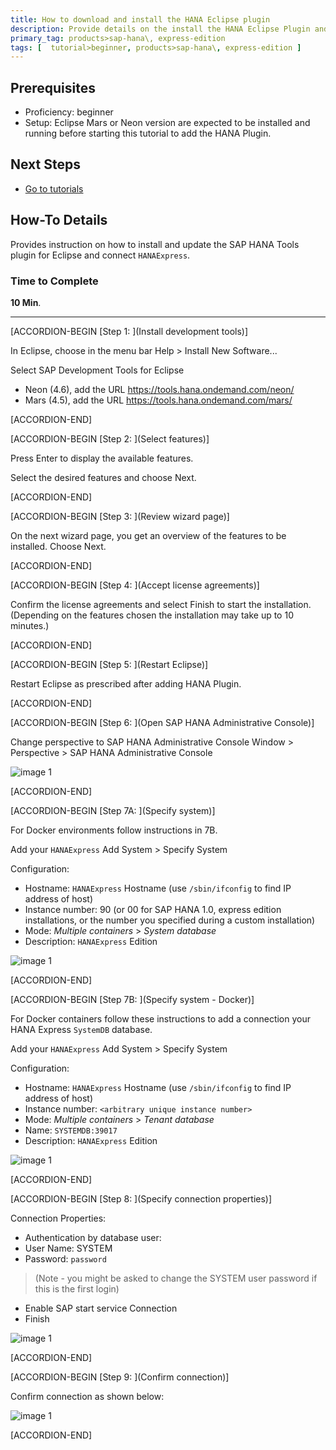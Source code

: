 ```yaml
---
title: How to download and install the HANA Eclipse plugin
description: Provide details on the install the HANA Eclipse Plugin and setup for using Eclipse to connect to HANAExpress.
primary_tag: products>sap-hana\, express-edition
tags: [  tutorial>beginner, products>sap-hana\, express-edition ]
---
```

## Prerequisites  
- Proficiency: beginner
- Setup: Eclipse Mars or Neon version are expected to be installed and running before starting this tutorial to add the HANA Plugin.

## Next Steps
- [Go to tutorials](http://www.sap.com/developer/tutorials.html)

## How-To Details
Provides instruction on how to install and update the SAP HANA Tools plugin for Eclipse and connect `HANAExpress`.

### Time to Complete
**10 Min**.

---

[ACCORDION-BEGIN [Step 1: ](Install development tools)]

In Eclipse, choose in the menu bar Help > Install New Software...

Select SAP Development Tools for Eclipse

- Neon (4.6), add the URL <https://tools.hana.ondemand.com/neon/>
- Mars (4.5), add the URL <https://tools.hana.ondemand.com/mars/>


[ACCORDION-END]

[ACCORDION-BEGIN [Step 2: ](Select features)]

Press Enter to display the available features.

Select the desired features and choose Next.


[ACCORDION-END]

[ACCORDION-BEGIN [Step 3: ](Review wizard page)]

On the next wizard page, you get an overview of the features to be installed. Choose Next.


[ACCORDION-END]

[ACCORDION-BEGIN [Step 4: ](Accept license agreements)]

Confirm the license agreements and select Finish to start the installation. (Depending on the features chosen the installation may take up to 10 minutes.)


[ACCORDION-END]

[ACCORDION-BEGIN [Step 5: ](Restart Eclipse)]

Restart Eclipse as prescribed after adding HANA Plugin.


[ACCORDION-END]

[ACCORDION-BEGIN [Step 6: ](Open SAP HANA Administrative Console)]

Change perspective to SAP HANA Administrative Console Window > Perspective > SAP HANA Administrative Console

![image 1](four.png)


[ACCORDION-END]

[ACCORDION-BEGIN [Step 7A: ](Specify system)]

For Docker environments follow instructions in 7B.

Add your `HANAExpress` Add System > Specify System

Configuration:

- Hostname: `HANAExpress` Hostname (use `/sbin/ifconfig` to find IP address of host)
- Instance number: 90 (or 00 for SAP HANA 1.0, express edition installations, or the number you specified during a custom installation)
- Mode: _Multiple containers_ > _System database_
- Description: `HANAExpress` Edition

![image 1](new_system.png)

[ACCORDION-END]

[ACCORDION-BEGIN [Step 7B: ](Specify system - Docker)]

For Docker containers follow these instructions to add a connection your HANA Express `SystemDB` database.

Add your `HANAExpress` Add System > Specify System

Configuration:

- Hostname: `HANAExpress` Hostname (use `/sbin/ifconfig` to find IP address of host)
- Instance number: `<arbitrary unique instance number>`
- Mode: _Multiple containers_ > _Tenant database_
- Name: `SYSTEMDB:39017`
- Description: `HANAExpress` Edition

![image 1](new_system_docker.png)

[ACCORDION-END]

[ACCORDION-BEGIN [Step 8: ](Specify connection properties)]

Connection Properties:

- Authentication by database user:
- User Name: SYSTEM
- Password: `password`

>(Note - you might be asked to change the SYSTEM user password if this is the first login)

- Enable SAP start service Connection
- Finish

![image 1](two.png)


[ACCORDION-END]

[ACCORDION-BEGIN [Step 9: ](Confirm connection)]

Confirm connection as shown below:

![image 1](three.png)


[ACCORDION-END]

